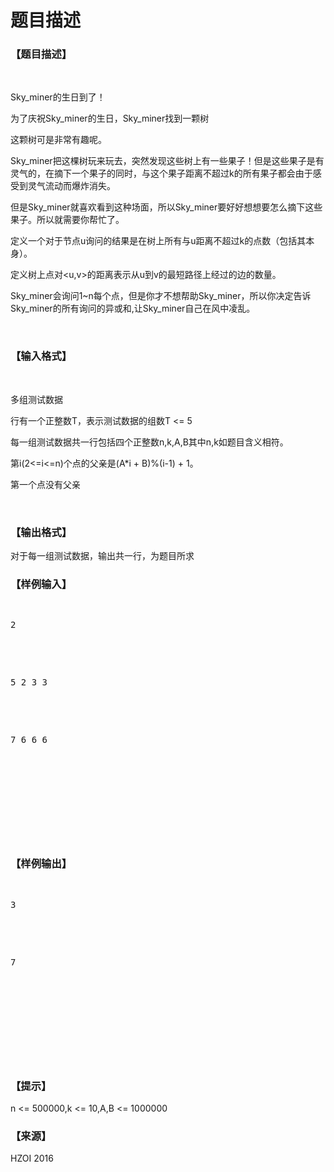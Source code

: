 # 题目描述


<h3>
【题目描述】
</h3>
<p>
<br/>
</p>
<p>
Sky_miner的生日到了！
</p>
<p>
为了庆祝Sky_miner的生日，Sky_miner找到一颗树
</p>
<p>
这颗树可是非常有趣呢。
</p>
<p>
Sky_miner把这棵树玩来玩去，突然发现这些树上有一些果子！但是这些果子是有灵气的，在摘下一个果子的同时，与这个果子距离不超过k的所有果子都会由于感受到灵气流动而爆炸消失。
</p>
<p>
但是Sky_miner就喜欢看到这种场面，所以Sky_miner要好好想想要怎么摘下这些果子。所以就需要你帮忙了。
</p>
<p>
定义一个对于节点u询问的结果是在树上所有与u距离不超过k的点数（包括其本身）。
</p>
<p>
定义树上点对&lt;u,v&gt;的距离表示从u到v的最短路径上经过的边的数量。
</p>
<p>
Sky_miner会询问1~n每个点，但是你才不想帮助Sky_miner，所以你决定告诉Sky_miner的所有询问的异或和,让Sky_miner自己在风中凌乱。
</p>
<p>
<br/>
</p>
<h3>
【输入格式】
</h3>
<p>
<br/>
</p>
<p>
多组测试数据
</p>
<p>
行有一个正整数T，表示测试数据的组数T &lt;= 5
</p>
<p>
每一组测试数据共一行包括四个正整数n,k,A,B其中n,k如题目含义相符。
</p>
<p>
第i(2&lt;=i&lt;=n)个点的父亲是(A*i + B)%(i-1) + 1。              
</p>
<p>
第一个点没有父亲
</p>
<p>
<br/>
</p>
<h3>
【输出格式】
</h3>
<p>
对于每一组测试数据，输出共一行，为题目所求
</p>
<h3>
【样例输入】
</h3>
<pre><p>
2
</p>

<p>
5 2 3 3
</p>

<p>
7 6 6 6
</p>

<p>
<br/>

</p>
</pre>
<h3>
【样例输出】
</h3>
<pre><p>
3
</p>

<p>
7
</p>

<p>
<br/>

</p>
</pre>
<h3>
【提示】
</h3>
<p>
n &lt;= 500000,k &lt;= 10,A,B &lt;= 1000000
</p>
<h3>
【来源】
</h3>
<p>
HZOI 2016
</p>
